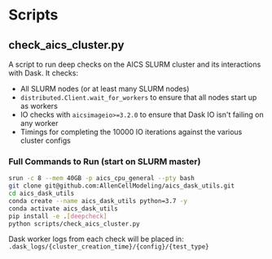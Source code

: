# Scripts

## check_aics_cluster.py

A script to run deep checks on the AICS SLURM cluster and its interactions with Dask.
It checks:
* All SLURM nodes (or at least many SLURM nodes)
* `distributed.Client.wait_for_workers` to ensure that all nodes start up as workers
* IO checks with `aicsimageio>=3.2.0` to ensure that Dask IO isn't failing on any worker
* Timings for completing the 10000 IO iterations against the various cluster configs

### Full Commands to Run (start on SLURM master)
```bash
srun -c 8 --mem 40GB -p aics_cpu_general --pty bash
git clone git@github.com:AllenCellModeling/aics_dask_utils.git
cd aics_dask_utils
conda create --name aics_dask_utils python=3.7 -y
conda activate aics_dask_utils
pip install -e .[deepcheck]
python scripts/check_aics_cluster.py
```

Dask worker logs from each check will be placed in:
`.dask_logs/{cluster_creation_time}/{config}/{test_type}`
